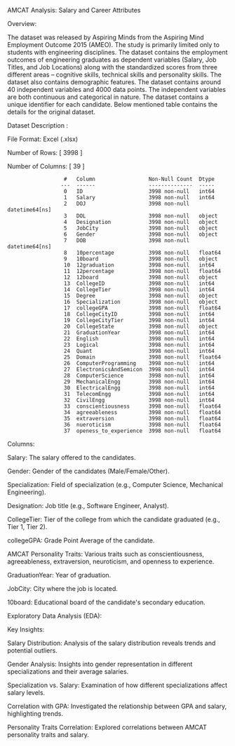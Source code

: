 AMCAT Analysis: Salary and Career Attributes

Overview:

The dataset was released by Aspiring Minds from the Aspiring Mind Employment Outcome 2015 (AMEO). The study is primarily limited  only to students with engineering disciplines. The dataset contains the employment outcomes of engineering graduates as dependent variables (Salary, Job Titles, and Job Locations) along with the standardized scores from three different areas – cognitive skills, technical skills and personality skills.
The dataset also contains demographic features. The dataset  contains  around  40 independent variables and 4000 data points. 
The independent variables are both continuous and categorical in nature. The dataset contains a unique identifier for each candidate. Below mentioned table contains the details for the original dataset.  

Dataset Description :

File Format: Excel (.xlsx)

Number of Rows: [ 3998 ]

Number of Columns: [ 39 ]

                      #   Column                 Non-Null Count  Dtype         
                     ---  ------                 --------------  -----         
                      0   ID                     3998 non-null   int64         
                      1   Salary                 3998 non-null   int64         
                      2   DOJ                    3998 non-null   datetime64[ns]
                      3   DOL                    3998 non-null   object        
                      4   Designation            3998 non-null   object        
                      5   JobCity                3998 non-null   object        
                      6   Gender                 3998 non-null   object        
                      7   DOB                    3998 non-null   datetime64[ns]
                      8   10percentage           3998 non-null   float64       
                      9   10board                3998 non-null   object        
                      10  12graduation           3998 non-null   int64         
                      11  12percentage           3998 non-null   float64       
                      12  12board                3998 non-null   object        
                      13  CollegeID              3998 non-null   int64         
                      14  CollegeTier            3998 non-null   int64         
                      15  Degree                 3998 non-null   object        
                      16  Specialization         3998 non-null   object        
                      17  collegeGPA             3998 non-null   float64       
                      18  CollegeCityID          3998 non-null   int64         
                      19  CollegeCityTier        3998 non-null   int64         
                      20  CollegeState           3998 non-null   object        
                      21  GraduationYear         3998 non-null   int64         
                      22  English                3998 non-null   int64         
                      23  Logical                3998 non-null   int64         
                      24  Quant                  3998 non-null   int64         
                      25  Domain                 3998 non-null   float64       
                      26  ComputerProgramming    3998 non-null   int64         
                      27  ElectronicsAndSemicon  3998 non-null   int64         
                      28  ComputerScience        3998 non-null   int64         
                      29  MechanicalEngg         3998 non-null   int64         
                      30  ElectricalEngg         3998 non-null   int64         
                      31  TelecomEngg            3998 non-null   int64         
                      32  CivilEngg              3998 non-null   int64         
                      33  conscientiousness      3998 non-null   float64       
                      34  agreeableness          3998 non-null   float64       
                      35  extraversion           3998 non-null   float64       
                      36  nueroticism            3998 non-null   float64       
                      37  openess_to_experience  3998 non-null   float64 

Columns:

Salary: The salary offered to the candidates.

Gender: Gender of the candidates (Male/Female/Other).

Specialization: Field of specialization (e.g., Computer Science, Mechanical Engineering).

Designation: Job title (e.g., Software Engineer, Analyst).

CollegeTier: Tier of the college from which the candidate graduated (e.g., Tier 1, Tier 2).

collegeGPA: Grade Point Average of the candidate.

AMCAT Personality Traits: Various traits such as conscientiousness, agreeableness, extraversion, neuroticism, and openness to experience.

GraduationYear: Year of graduation.

JobCity: City where the job is located.

10board: Educational board of the candidate's secondary education.

Exploratory Data Analysis (EDA):

Key Insights:

Salary Distribution: Analysis of the salary distribution reveals trends and potential outliers.

Gender Analysis: Insights into gender representation in different specializations and their average salaries.

Specialization vs. Salary: Examination of how different specializations affect salary levels.

Correlation with GPA: Investigated the relationship between GPA and salary, highlighting trends.

Personality Traits Correlation: Explored correlations between AMCAT personality traits and salary.

